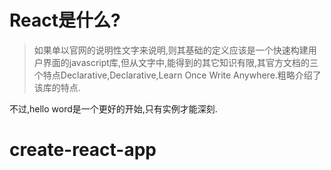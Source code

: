 # React是什么?

> 如果单以官网的说明性文字来说明,则其基础的定义应该是一个快速构建用户界面的javascript库,但从文字中,能得到的其它知识有限,其官方文档的三个特点Declarative,Declarative,Learn Once Write Anywhere.粗略介绍了该库的特点.

不过,hello word是一个更好的开始,只有实例才能深刻.

# create-react-app